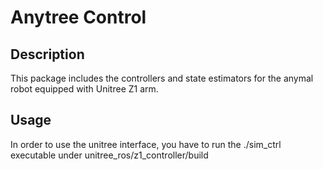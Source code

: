 # Anytree Control

## Description

This package includes the controllers and state estimators for the anymal robot equipped with Unitree Z1 arm. 

## Usage

In order to use the unitree interface, you have to run the ./sim_ctrl executable under unitree_ros/z1_controller/build